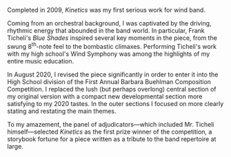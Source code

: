 Completed in 2009, *Kinetics* was my first serious work for wind band.

Coming from an orchestral background, I was captivated by the driving, rhythmic energy that abounded in the band world.
In particular, Frank Ticheli's *Blue Shades* inspired several key moments in the piece, from the swung
8<sup>th</sup>-note feel to the bombastic climaxes. Performing Ticheli's work with my high school's Wind Symphony was
among the highlights of my entire music education.

In August 2020, I revised the piece significantly in order to enter it into the High School division of the First Annual
Barbara Buehlman Composition Competition. I replaced the lush (but perhaps overlong) central section of my original
version with a compact new developmental section more satisfying to my 2020 tastes. In the outer sections I focused on
more clearly stating and restating the main themes.

To my amazement, the panel of adjudicators—which included Mr. Ticheli himself—selected *Kinetics* as the first prize
winner of the competition, a storybook fortune for a piece written as a tribute to the band repertoire at large.
